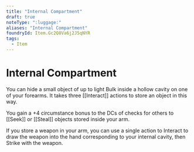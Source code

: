 ```yaml
---
title: "Internal Compartment"
draft: true
noteType: ":luggage:"
aliases: "Internal Compartment"
foundryId: Item.Gc2Q8Va6j2J5qNYR
tags:
  - Item
---
```


# Internal Compartment

You can hide a small object of up to light Bulk inside a hollow cavity on one of your forearms. It takes three [[Interact]] actions to store an object in this way.

You gain a +4 circumstance bonus to the DCs of checks for others to [[Seek]] or [[Steal]] objects stored inside your arm.

If you store a weapon in your arm, you can use a single action to Interact to draw the weapon into the hand corresponding to your internal cavity, then Strike with the weapon.
